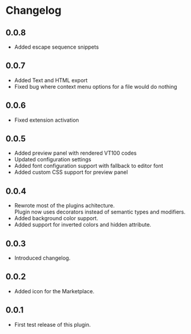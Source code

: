 Changelog
=========

0.0.8
-----

- Added escape sequence snippets

0.0.7
-----

- Added Text and HTML export
- Fixed bug where context menu options for a file would do nothing

0.0.6
-----

- Fixed extension activation

0.0.5
-----

- Added preview panel with rendered VT100 codes
- Updated configuration settings
- Added font configuration support with fallback to editor font
- Added custom CSS support for preview panel

0.0.4
-----

- Rewrote most of the plugins achitecture. \
  Plugin now uses decorators instead of semantic types and modifiers.
- Added background color support.
- Added support for inverted colors and hidden attribute.

0.0.3
-----

- Introduced changelog.

0.0.2
-----

- Added icon for the Marketplace.

0.0.1
-----

- First test release of this plugin.
